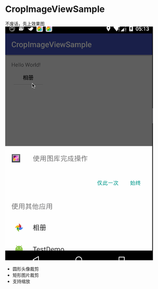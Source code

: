 # CropImageViewSample
不废话，先上效果图   
![demo](https://github.com/LiuRanchao/CropImageViewSample/blob/master/app/src/main/assets/crop_image_view.gif)   
 - 圆形头像裁剪   
 - 矩形图片裁剪   
 - 支持缩放
 
